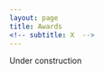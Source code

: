 ```yaml
---
layout: page
title: Awards
<!-- subtitle: X  -->
---
```


Under construction

<!-- TEMPLATE

## Award Name
Recipients: 
Venue:
Awarded for the paper / project: 

-->

<!-- PUT AWARDS WITHOUT FIGURES HERE (see template above)

## Facebook Testing and Verification Research Award
Recipients: Roberto Verdecchia, Breno Miranda, Emilio Cruciani, Antonia Bertolino
Venue: Facebook Testing and Verification Symposium 2019 (Facebook TAV 2019)
Awarded for the project: Static Prediction of Test Flakiness

## Runner-up Best Paper Award
Recipients: R. Verdecchia, R. A. Saez, Giuseppe Procaccianti, and P. Lago
Venue: 5th International Conference on ICT for Sustainability (ICT4S 2018)
Awarded for the paper: Empirical Evaluation of the Energy Impact of Refactoring Code Smells

-->
